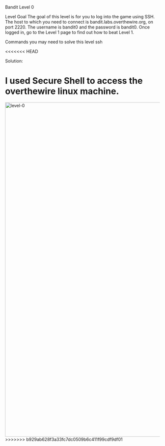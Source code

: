 Bandit Level 0

Level Goal
The goal of this level is for you to log into the game using SSH. The host to which you need to connect is bandit.labs.overthewire.org, on port 2220. The username is bandit0 and the password is bandit0. Once logged in, go to the Level 1 page to find out how to beat Level 1.

Commands you may need to solve this level
ssh

<<<<<<< HEAD

Solution: 

I used Secure Shell to access the overthewire linux machine.
=======
<img width="1374" height="1087" alt="level-0" src="https://github.com/user-attachments/assets/92ef39ab-5b7d-4ce5-a7d5-763b4e6241a1" />
>>>>>>> b929ab628f3a33fc7dc0509b6c411f99cdf9df01
